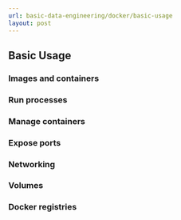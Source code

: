 ```yaml
---
url: basic-data-engineering/docker/basic-usage
layout: post
---
```


## Basic Usage

### Images and containers

### Run processes

### Manage containers

### Expose ports

### Networking

### Volumes

### Docker registries
